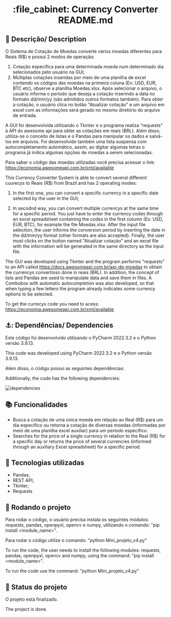 <h1 align="center">:file_cabinet: Currency Converter README.md</h1>

## :memo: Descrição/ Description
O Sistema de Cotação de Moedas converte vários moedas diferentes para Reais (R$) e possui 2 modos de operação:
1) Cotação específica para uma determinada moeda num determinado dia selecionados pelo usuário na GUI;
2) Múltiplas cotações inseridas por meio de uma planilha de excel contendo os códigos das moedas na primeira coluna (Ex: USD, EUR, BTC etc), observe a planilha Moedas.xlsx. Após selecionar o arquivo, o usuário informa o período que deseja a cotação inserindo a data no formato dd/mm/yy (são admitidos outros formatos também). Para obter a cotação, o usuário clica no botão "Atualizar cotação" e um arquivo em excel com as informações será gerado no mesmo diretório do arquivo de entrada.

A GUI foi desenvolvida utilizando o Tkinter e o programa realiza "requests" à API do awesome api para obter as cotações em reais (BRL). Além disso, utiliza-se o conceito de listas e o Pandas para manipular os dados e salvá-los em arquivos. Foi desenvolvido também uma lista suspensa com autocompletamento automático, assim, ao digitar algumas letras o programa já indica algumas opções de moedas a serem selecionadas.

Para saber o código das moedas utilizadas você precisa acessar o link: https://economia.awesomeapi.com.br/xml/available

This Currency Converter System is able to convert several different cuurecys to Reais (R$) from Brazil and has 2 operating modes:
1) In the first one, you can convert a specific currency in a specific date selected by the user in the GUI;

2) In secodnd way, you can convert multiple currencys at the same time for a specific period. You just have to enter the currency codes  through an excel spreadsheet containing the codes in the first column (Ex: USD, EUR, BTC), for example the file Moedas.xlsx. After the input file selection, the user informs the conversion period by inserting the date in the dd/mm/yy format (other formats are also accepted). Finally, the user must clicks on the button named "Atualizar cotação" and an excel file with the information will be generated in the same directory as the input file.

The GUI was developed using Tkinter and the program performs "requests" to an API called https://docs.awesomeapi.com.br/api-de-moedas to obtain the currencys convertiosn done in reais (BRL). In addition, the concept of lists and Pandas are used to manipulate data and save them in files. A Combobox with automatic autocompletion was also developed, so that when typing a few letters the program already indicates some currency options to be selected.

To get the currecys code you need to acess: https://economia.awesomeapi.com.br/xml/available

## ⚓: Dependências/ Dependencies
Este código foi desenvolvido utilizando o PyCharm 2022.3.2 e o Python versão 3.9.13.

This code was developed using PyCharm 2022.3.2 e o Python versão 3.9.13.

Além disso, o código possui as seguintes dependências:

Additionally, the code has the following dependencies:

![dependencies](https://github.com/alexandrehorst/alexandrehorst/assets/98498152/d6396e74-abdb-4f1a-bd55-4e77d445163d)


## :books: Funcionalidades
* Busca a cotação de uma única moeda em relação ao Real (R$) para um dia específico ou retorna a cotação de diversas moedas (informadas por meio de uma planilha excel auxiliar) para um período específico.
* Searches for the price of a single currency in relation to the Real (R$) for a specific day or returns the price of several currencies (informed through an auxiliary Excel spreadsheet) for a specific period.
 
## :wrench: Tecnologias utilizadas
* Pandas;
* REST API;
* Tkinter;
* Requests

## :rocket: Rodando o projeto
Para rodar o código, o usuário precisa instala os seguintes módulos: requests, pandas, openpyxl, opencv e numpy, utilizando o comando: "pip install <module_name>".

Para rodar o código utilize o comando: "python Mini_projeto_v4.py"

To run the code, the user needs to install the following modules: requests, pandas, openpyxl, opencv and numpy, using the command: "pip install <module_name>".

To run the code use the command: "python Mini_projeto_v4.py"

## :dart: Status do projeto
O projeto está finalizado.

The project is done.
